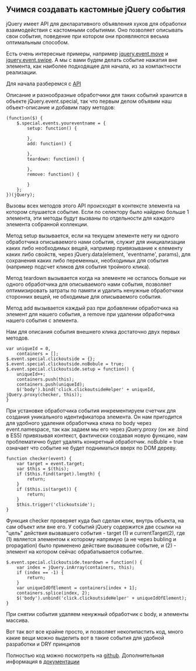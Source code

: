 ## Учимся создавать кастомные jQuery события

jQuery имеет API для декларативного объявления хуков для обработки взаимодействия с кастомными событиями. Оно позволяет описывать свои события, поведение при котором они проявляются весьма оптимальным способом.

Есть очень интересные примеры, например [jquery.event.move](http://stephband.info/jquery.event.move/) и [jquery.event.swipe](http://stephband.info/jquery.event.swipe/).
А мы с вами будем делать событие нажатия вне элемента, как наиболее подходящее для начала, из за компактности реализации.

Для начала разберемся с [API](http://learn.jquery.com/events/event-extensions/)

Описание и разнообразные обработчики для таких событий хранится в объекте jQuery.event.special, так что первым делом объявим наш объект-описание и добавим пару методов:

    (function($) {
        $.special.events.youreventname = {
            setup: function() {

            },
            add: function() {

            },
            teardown: function() {

            },
            remove: function() {

            }
        };
    })(jQuery);

Вызовы всех методов этого API происходят в контексте элемента на котором слушается событие. Если по селектору было найдено больше 1 элемента, эти методы будут вызваны по отдельности для каждого элемента собранной коллекции.

Метод setup вызывается, если на текущем элементе нету ни одного обработчика описываемого нами события, служит для инициализации каких либо необходимых вещей, например привязывание к елементу каких либо свойств, через jQuery.data(element, 'eventname', params), для сохранения каких либо переменных, необходимых для события (например подсчет кликов для события тройного клика).

Метод teardown вызывается когда на элементе не осталось больше ни одного обработчика для описываемого нами события, позволяет оптимизировать затраты по памяти и удалить ненужные обработчики сторонних вещей, не обходимые для описываемого события.

Метод add вызывается каждый раз при добавлении обработчика на элемент для нашего события, а remove при удалении обработчика нашего события с элемента.

Нам для описания события внешнего клика достаточно двух первых методов.

    var uniqueId = 0,
        containers = [];
    $.event.special.clickoutside = {};
    $.event.special.clickoutside.noBobule = true;
    $.event.special.clickoutside.setup = function() {
        uniqueId++;
        containers.push(this);
        containers.push(uniqueId);
        $('body').bind('click.clickoutsideHelper' + uniqueId, jQuery.proxy(checker, this));
    }

При установке обработчика события инкрементируем счетчик для создания уникального идентификатора элемента.
Он нам пригодится для удобного удаления обработчика клика по body через event.namespace, так как задаем мы его через jQuery.proxy (он же .bind в ES5) привязывая контекст, фактически создавая новую функцию, нам проблематично будет удалять конкретный обработчик.
noBuble = true означает что событие не будет подниматься вверх по DOM дереву.

    function checker(event) {
        var target = event.target;
        var $this = $(this);
        if ($this.find(target).length) {
            return;
        }
        if ($this.is(target)) {
            return;
        }
        $this.trigger('clickoutside');
    }

Функция checker проверяет куда был сделан клик, внутрь объекта, на сам объект или вне его.
У событий jQuery содержится две ссылки на "цель" действия вызвавшего события - target (1) и currentTarget(2), где (1) является элементом к которому напрямую (а не через bubling и propagation) было применено действие вызвавшее событие,  и (2) - элемент на котором сейчас обрабатывается событие.

    $.event.special.clickoutside.teardown = function() {
        var index = jQuery.inArray(containers, this);
        if (index == -1) {
            return;
        }
        var uniqueIdOfElement = containers[index + 1];
        containers.splice(index, 2);
        $('body').unbind('click.clickoutsideHelper' + uniqueIdOfElement);
    }

При снятии события удаляем ненужный обработчик с body, и элементы массива.

Вот так вот все крайне просто, и позволяет некопипастить код, много какие вещи можно выделить вот в такие события для удобной разработки и DRY принципов

Полностью код можно посмотреть на [github](https://github.com/wwwsevolod/jQuery.event.clickoutside).
Дополнительная информация в [документации](http://learn.jquery.com/events/event-extensions/)